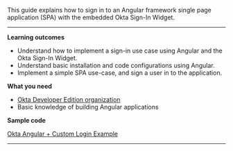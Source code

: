 This guide explains how to sign in to an Angular framework single page application (SPA) with the embedded Okta Sign-In Widget.

---

**Learning outcomes**

* Understand how to implement a sign-in use case using Angular and the Okta Sign-In Widget.
* Understand basic installation and code configurations using Angular.
* Implement a simple SPA use-case, and sign a user in to the application.

**What you need**

* [Okta Developer Edition organization](https://developer.okta.com/signup/)
* Basic knowledge of building Angular applications

**Sample code**

[Okta Angular + Custom Login Example](https://github.com/okta/samples-js-angular/tree/master/custom-login)

---
